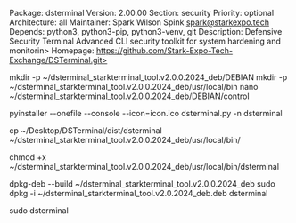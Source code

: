 Package: dsterminal
Version: 2.00.00
Section: security
Priority: optional
Architecture: all
Maintainer: Spark Wilson Spink <spark@starkexpo.tech>
Depends: python3, python3-pip, python3-venv, git
Description: Defensive Security Terminal
 Advanced CLI security toolkit for system hardening and monitorin>
Homepage: https://github.com/Stark-Expo-Tech-Exchange/DSTerminal.git>


<!-- SCRIPT FOR BUILDING & PACKAGING TO .DEB INSTALLABLE SOFTWARE =====STARTS HERE -->
mkdir -p ~/dsterminal_starkterminal_tool.v2.0.0.2024_deb/DEBIAN
mkdir -p ~/dsterminal_starkterminal_tool.v2.0.0.2024_deb/usr/local/bin
nano ~/dsterminal_starkterminal_tool.v2.0.0.2024_deb/DEBIAN/control

<!-- THEN FOUTH STEP HERE -->
pyinstaller --onefile --console --icon=icon.ico dsterminal.py -n dsterminal

cp ~/Desktop/DSTerminal/dist/dsterminal ~/dsterminal_starkterminal_tool.v2.0.0.2024_deb/usr/local/bin/

chmod +x ~/dsterminal_starkterminal_tool.v2.0.0.2024_deb/usr/local/bin/dsterminal 

dpkg-deb --build ~/dsterminal_starkterminal_tool.v2.0.0.2024_deb
sudo dpkg -i ~/dsterminal_starkterminal_tool.v2.0.2024_deb.deb
dsterminal 

<!-- OR -->
sudo dsterminal 

